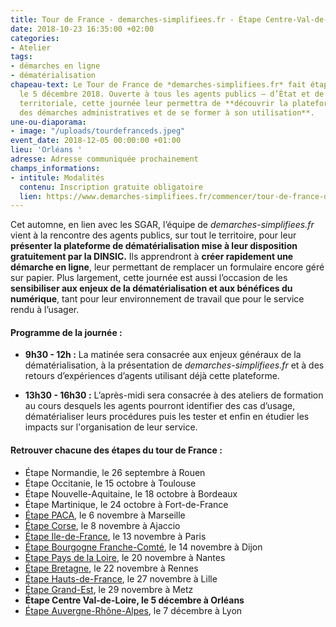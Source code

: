 ```yaml
---
title: Tour de France - demarches-simplifiees.fr - Étape Centre-Val-de-Loire
date: 2018-10-23 16:35:00 +02:00
categories:
- Atelier
tags:
- démarches en ligne
- dématérialisation
chapeau-text: Le Tour de France de *demarches-simplifiees.fr* fait étape à Orléans
  le 5 décembre 2018. Ouverte à tous les agents publics – d’État et de l’administration
  territoriale, cette journée leur permettra de **découvrir la plateforme de dématérialisation
  des démarches administratives et de se former à son utilisation**.
une-ou-diaporama:
- image: "/uploads/tourdefranceds.jpeg"
event_date: 2018-12-05 00:00:00 +01:00
lieu: 'Orléans '
adresse: Adresse communiquée prochainement
champs_informations:
- intitule: Modalités
  contenu: Inscription gratuite obligatoire
  lien: https://www.demarches-simplifiees.fr/commencer/tour-de-france-demarches-simplifiees-centre-vdl
---
```


Cet automne, en lien avec les SGAR, l’équipe de *demarches-simplifiees.fr* vient à la rencontre des agents publics, sur tout le territoire, pour leur **présenter la plateforme de dématérialisation mise à leur disposition gratuitement par la DINSIC.** Ils apprendront à **créer rapidement une démarche en ligne**, leur permettant de remplacer un formulaire encore géré sur papier.
Plus largement, cette journée est aussi l’occasion de les **sensibiliser aux enjeux de la dématérialisation et aux bénéfices du numérique**, tant pour leur environnement de travail que pour le service rendu à l’usager. 


#### Programme de la journée :
* **9h30 - 12h :** La matinée sera consacrée aux enjeux généraux de la dématérialisation, à la présentation de *demarches-simplifiees.fr* et à des retours d’expériences d’agents utilisant déjà cette plateforme. 
 
* **13h30 - 16h30 :** L’après-midi sera consacrée à des ateliers de formation au cours desquels les agents pourront identifier des cas d’usage, dématérialiser leurs procédures puis les tester et enfin en étudier les impacts sur l'organisation de leur service. 


#### Retrouver chacune des étapes du tour de France : 

* Étape Normandie, le 26 septembre à Rouen
* Étape Occitanie, le 15 octobre à Toulouse
* Étape Nouvelle-Aquitaine, le 18 octobre à Bordeaux
* Étape Martinique, le 24 octobre à Fort-de-France
* [Étape PACA](https://numerique.gouv.fr/agenda/tour-de-france-demarches-simplifiees-fr-etape-paca/), le 6 novembre à Marseille
* [Étape Corse](https://numerique.gouv.fr/agenda/tour-de-france-demarches-simplifiees-fr-etape-corse/), le 8 novembre à Ajaccio
* [Étape Ile-de-France](https://numerique.gouv.fr/agenda/tour-de-france-demarches-simplifiees-fr-etape-ile-de-france/), le 13 novembre à Paris
* [Étape Bourgogne Franche-Comté](https://numerique.gouv.fr/agenda/tour-de-france-demarches-simplifiees-fr-etape-bourgogne-franche-comte/), le 14 novembre à Dijon
* [Étape Pays de la Loire](https://numerique.gouv.fr/agenda/tour-de-france-demarches-simplifiees-fr-etape-pays-de-la-loire/), le 20 novembre à Nantes
* [Étape Bretagne](https://numerique.gouv.fr/agenda/tour-de-france-demarches-simplifiees-fr-etape-bretagne/), le 22 novembre à Rennes
* [Étape Hauts-de-France](https://numerique.gouv.fr/agenda/tour-de-france-demarches-simplifiees-fr-etape-hauts-de-france/), le 27 novembre à Lille
* [Étape Grand-Est](https://numerique.gouv.fr/agenda/tour-de-france-demarches-simplifiees-fr-etape-grand-est/), le 29 novembre à Metz
* **Étape Centre Val-de-Loire, le 5 décembre à Orléans**
* [Étape Auvergne-Rhône-Alpes](https://numerique.gouv.fr/agenda/tour-de-france-demarches-simplifiees-dot-fr-etape-auvergne-rhone-alpes/), le 7 décembre à Lyon
